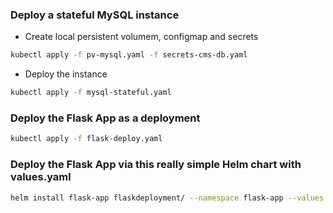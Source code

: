 ### Deploy a stateful MySQL instance

- Create local persistent volumem, configmap and secrets

```bash
kubectl apply -f pv-mysql.yaml -f secrets-cms-db.yaml
```

- Deploy the instance

```bash
kubectl apply -f mysql-stateful.yaml
```


### Deploy the Flask App as a deployment

```bash
kubectl apply -f flask-deploy.yaml
```


### Deploy the Flask App via this really simple Helm chart with values.yaml

```bash
helm install flask-app flaskdeployment/ --namespace flask-app --values flaskdeployment/values.yaml
```